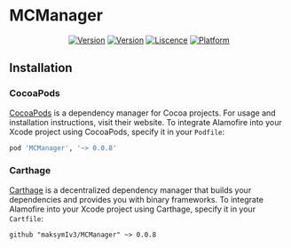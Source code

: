 # MCManager

<p align="center">
<a href="https://cocoapods.org/pods/MCManager"><img alt="Version" src="https://img.shields.io/cocoapods/v/MCManager.svg?style=flat"></a> 
<a href="https://github.com/Carthage/Carthage"><img alt="Version" src="https://img.shields.io/badge/Carthage-compatible-4BC51D.svg?style=flat"></a>
<a href="https://github.com/maksymIv3/MCManager/blob/master/LICENSE"><img alt="Liscence" src="https://img.shields.io/cocoapods/l/IgyToast.svg?style=flat"></a> 
<a href="https://developer.apple.com/"><img alt="Platform" src="https://img.shields.io/badge/platform-iOS-green.svg"/></a> 

## Installation

### CocoaPods

[CocoaPods](https://cocoapods.org) is a dependency manager for Cocoa projects. For usage and installation instructions, visit their website. To integrate Alamofire into your Xcode project using CocoaPods, specify it in your `Podfile`:

```ruby
pod 'MCManager', '~> 0.0.8'
```

### Carthage

[Carthage](https://github.com/Carthage/Carthage) is a decentralized dependency manager that builds your dependencies and provides you with binary frameworks. To integrate Alamofire into your Xcode project using Carthage, specify it in your `Cartfile`:

```ogdl
github "maksymIv3/MCManager" ~> 0.0.8
```
